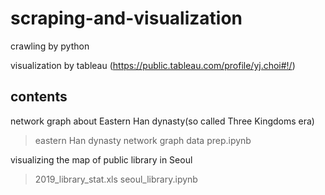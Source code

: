 # scraping-and-visualization
crawling by python

visualization by tableau (https://public.tableau.com/profile/yj.choi#!/)

contents
---------------------------
network graph about Eastern Han dynasty(so called Three Kingdoms era)

> eastern Han dynasty network graph data prep.ipynb


visualizing the map of public library in Seoul

> 2019_library_stat.xls
> seoul_library.ipynb 
